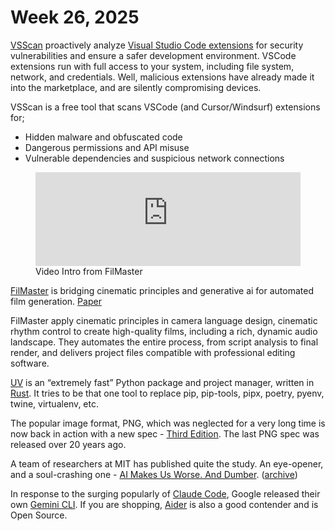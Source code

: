 # Week 26, 2025

[VSScan](https://vscan.dev) proactively analyze [Visual Studio Code extensions](https://marketplace.visualstudio.com/vscode) for security vulnerabilities and ensure a safer development environment. VSCode extensions run with full access to your system, including file system, network, and credentials. Well, malicious extensions have already made it into the marketplace, and are silently compromising devices.

VSScan is a free tool that scans VSCode (and Cursor/Windsurf) extensions for;

- Hidden malware and obfuscated code
- Dangerous permissions and API misuse
- Vulnerable dependencies and suspicious network connections

<figure>
	<iframe width="100%" height="auto" src="https://www.youtube.com/embed/DZjoElrcWVQ?si=QJFPkxk5IptxJjnb" title="FilMaster" frameborder="0" allow="accelerometer; autoplay; clipboard-write; encrypted-media; gyroscope; picture-in-picture; web-share" referrerpolicy="strict-origin-when-cross-origin" allowfullscreen></iframe>
	<figcaption>
		Video Intro from FilMaster
	</figcaption>
</figure>

[FilMaster](https://filmaster-ai.github.io/) is bridging cinematic principles and generative ai for automated film generation. [Paper](https://arxiv.org/abs/2506.18899)

FilMaster apply cinematic principles in camera language design, cinematic rhythm control to create high-quality films, including a rich, dynamic audio landscape. They automates the entire process, from script analysis to final render, and delivers project files compatible with professional editing software.

[UV](https://docs.astral.sh/uv/) is an “extremely fast” Python package and project manager, written in [Rust](https://www.rust-lang.org). It tries to be that one tool to replace pip, pip-tools, pipx, poetry, pyenv, twine, virtualenv, etc.

The popular image format, PNG, which was neglected for a very long time is now back in action with a new spec - [Third Edition](https://www.w3.org/TR/png-3/). The last PNG spec was released over 20 years ago.

A team of researchers at MIT has published quite the study. An eye-opener, and a soul-crashing one - [AI Makes Us Worse. And Dumber](https://medium.com/@ignacio.de.gregorio.noblejas/ai-makes-us-worse-and-dumber-9b58e9d0e153). ([archive](https://archive.is/ClSRM))

In response to the surging popularly of [Claude Code](https://github.com/anthropics/claude-code), Google released their own [Gemini CLI](https://github.com/google-gemini/gemini-cli). If you are shopping, [Aider](https://aider.chat) is also a good contender and is Open Source.